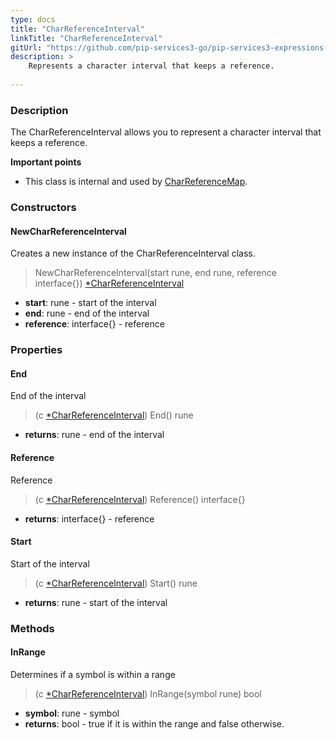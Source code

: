 ```yaml
---
type: docs
title: "CharReferenceInterval"
linkTitle: "CharReferenceInterval"
gitUrl: "https://github.com/pip-services3-go/pip-services3-expressions-go"
description: > 
    Represents a character interval that keeps a reference.
    
---
```


### Description

The CharReferenceInterval allows you to represent a character interval that keeps a reference.

**Important points**

- This class is internal and used by [CharReferenceMap](../char_reference_map).

### Constructors

#### NewCharReferenceInterval
Creates a new instance of the CharReferenceInterval class.

> NewCharReferenceInterval(start rune, end rune, reference interface{}) [*CharReferenceInterval]()

- **start**: rune - start of the interval
- **end**: rune - end of the interval
- **reference**: interface{} - reference

### Properties

#### End
End of the interval

> (c [*CharReferenceInterval]()) End() rune

- **returns**: rune - end of the interval

#### Reference
Reference

> (c [*CharReferenceInterval]()) Reference() interface{}

- **returns**: interface{} - reference


#### Start
Start of the interval

> (c [*CharReferenceInterval]()) Start() rune

- **returns**: rune - start of the interval


### Methods

#### InRange
Determines if a symbol is within a range

> (c [*CharReferenceInterval]()) InRange(symbol rune) bool

- **symbol**: rune - symbol
- **returns**: bool - true if it is within the range and false otherwise.
